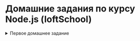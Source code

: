# Домашние задания по курсу Node.js (loftSchool)

<details>
<summary>Первое домашнее задание</summary>

Есть сложная структура папок (обязательна вложенность папок) с файлами (тип файлов на ваш выбор - музыкальные, файлы изображений). Необходимо разобрать коллекцию, создав новую общую папку и расположив внутри все файлы по папкам в алфавитном порядке, т.е. все файлы начинающиеся на “a” должны быть в папке “A” и т.д. 

-создана итоговая папка
-название внутренних папок совпадает с первыми буквами имен файлов находящихся в них
-при реализации использовались callback функции
-исходная папка удалена
-путь к исходной и итоговой папкам, а также необходимость удаления исходной передаются в качестве параметров в командной строке

</details>